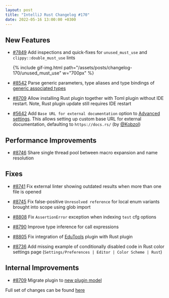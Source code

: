 ```yaml
---
layout: post
title: "IntelliJ Rust Changelog #170"
date: 2022-05-16 13:00:00 +0300
---
```



## New Features

* [#7849] Add inspections and quick-fixes for `unused_must_use` and `clippy::double_must_use` lints

  {% include gif-img.html path="/assets/posts/changelog-170/unused_must_use" w="700px" %}

* [#8542] Parse generic parameters, type aliases and type bindings of [generic associated types](https://rust-lang.github.io/rfcs/1598-generic_associated_types.html)

* [#8709] Allow installing Rust plugin together with Toml plugin without IDE restart. Note, Rust plugin update still requires IDE restart

* [#5642] Add `Base URL for external documentation` option to [Advanced settings](https://www.jetbrains.com/help/idea/advanced-settings.html). This allows setting up custom base URL for external documentation, defaulting to `https://docs.rs/`  (by [@Kobzol])

## Performance Improvements

* [#8746] Share single thread pool between macro expansion and name resolution

## Fixes

* [#8741] Fix external linter showing outdated results when more than one file is opened

* [#8745] Fix false-positive `Unresolved reference` for local enum variants brought into scope using glob import

* [#8808] Fix `AssertionError` exception when indexing `test` cfg options

* [#8790] Improve type inference for call expressions

* [#8805] Fix integration of [EduTools](https://plugins.jetbrains.com/plugin/10081-edutools) plugin with Rust plugin

* [#8736] Add missing example of conditionally disabled code in Rust color settings page (`Settings/Preferences | Editor | Color Scheme | Rust`)

## Internal Improvements

* [#8709] Migrate plugin to [new plugin model](https://github.com/JetBrains/intellij-community/blob/master/docs/plugin.md)

Full set of changes can be found [here](https://github.com/intellij-rust/intellij-rust/milestone/78?closed=1)

[@Kobzol]: https://github.com/Kobzol

[#5642]: https://github.com/intellij-rust/intellij-rust/pull/5642
[#7849]: https://github.com/intellij-rust/intellij-rust/pull/7849
[#8542]: https://github.com/intellij-rust/intellij-rust/pull/8542
[#8709]: https://github.com/intellij-rust/intellij-rust/pull/8709
[#8736]: https://github.com/intellij-rust/intellij-rust/pull/8736
[#8741]: https://github.com/intellij-rust/intellij-rust/pull/8741
[#8745]: https://github.com/intellij-rust/intellij-rust/pull/8745
[#8746]: https://github.com/intellij-rust/intellij-rust/pull/8746
[#8790]: https://github.com/intellij-rust/intellij-rust/pull/8790
[#8796]: https://github.com/intellij-rust/intellij-rust/pull/8796
[#8805]: https://github.com/intellij-rust/intellij-rust/pull/8805
[#8808]: https://github.com/intellij-rust/intellij-rust/pull/8808
